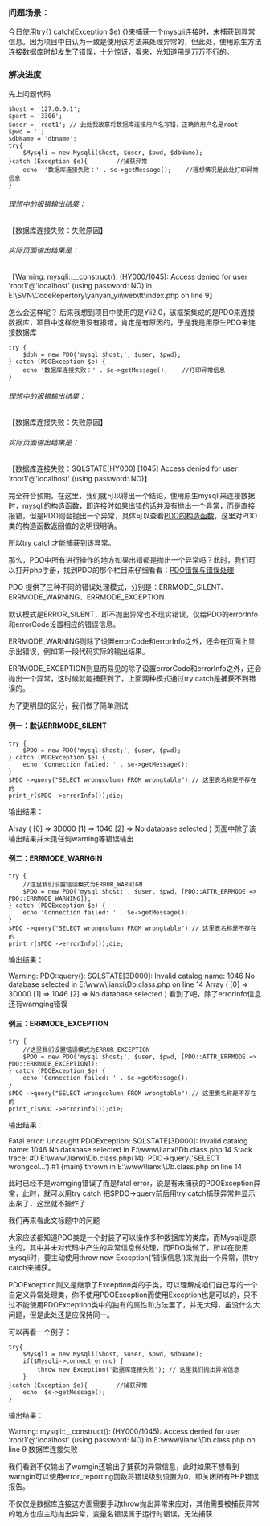 ### 问题场景：
今日使用try{} catch(Exception $e) {}来捕获一个mysqli连接时，未捕获到异常信息。因为项目中自认为一致是使用该方法来处理异常的，但此处，使用原生方法连接数据库时却发生了错误，十分惊讶，看来，光知道用是万万不行的。

### 解决进度
先上问题代码

	$host = '127.0.0.1';
	$port = '3306';
	$user = 'root1'; // 此处我故意将数据库连接用户名写错，正确的用户名是root
	$pwd = '';
	$dbName = 'dbname';
	try{
	    $Mysqli = new Mysqli($host, $user, $pwd, $dbName);
	}catch (Exception $e){        //捕获异常
	    echo  '数据库连接失败：' . $e->getMessage();    //理想情况是此处打印异常信息
	}

###### 理想中的报错输出结果：
【数据库连接失败：失败原因】
###### 实际页面输出结果是：
【Warning: mysqli::__construct(): (HY000/1045): Access denied for user 'root1'@'localhost' (using password: NO) in E:\SVN\CodeRepertory\yanyan_yii\web\tt\index.php on line 9】

怎么会这样呢？
后来我想到项目中使用的是Yii2.0，该框架集成的是PDO来连接数据库，项目中这样使用没有报错，肯定是有原因的，于是我是用原生PDO来连接数据库

	try {
	    $dbh = new PDO('mysql:$host;', $user, $pwd);
	} catch (PDOException $e) {
	    echo '数据库连接失败：' . $e->getMessage();    //打印异常信息
	}

###### 理想中的报错输出结果：
【数据库连接失败：失败原因】
###### 实际页面输出结果是：
【数据库连接失败：SQLSTATE[HY000] [1045] Access denied for user 'root1'@'localhost' (using password: NO)】

完全符合预期，在这里，我们就可以得出一个结论，使用原生mysqli来连接数据时，mysqli的构造函数，即连接时如果出错的话并没有抛出一个异常，而是直接报错，但是PDO则会抛出一个异常，具体可以查看[PDO的构造函数](http://php.net/manual/zh/pdo.construct.php)，这里对PDO类的构造函数返回值的说明很明确。

所以try catch才能捕获到该异常。

那么，PDO中所有进行操作的地方如果出错都是抛出一个异常吗？此时，我们可以打开php手册，找到PDO的那个栏目来仔细看看：[PDO错误与错误处理](http://php.net/manual/zh/pdo.error-handling.php)

PDO 提供了三种不同的错误处理模式，分别是：ERRMODE_SILENT、ERRMODE_WARNING、ERRMODE_EXCEPTION

默认模式是ERROR_SILENT，即不抛出异常也不现实错误，仅给PDO的errorInfo和errorCode设置相应的错误信息。

ERRMODE_WARNING则除了设置errorCode和errorInfo之外，还会在页面上显示出错误，例如第一段代码实际的输出结果。

ERRMODE_EXCEPTION则显而易见的除了设置errorCode和errorInfo之外，还会抛出一个异常，这时候就能捕获到了，上面两种模式通过try catch是捕获不到错误的。

为了更明显的区分，我们做了简单测试
#### 例一：默认ERRMODE_SILENT

	try {
	    $PDO = new PDO('mysql:$host;', $user, $pwd);
	} catch (PDOException $e) {
	    echo 'Connection failed: ' . $e->getMessage();
	}
	$PDO ->query("SELECT wrongcolumn FROM wrongtable");// 这里表名称是不存在的
	print_r($PDO ->errorInfo());die;

输出结果：

Array ( [0] => 3D000 [1] => 1046 [2] => No database selected )
页面中除了该输出结果并未见任何warning等错误输出

#### 例二：ERRMODE_WARNGIN
	
	try {
	    //这里我们设置错误模式为ERROR_WARNIGN
	    $PDO = new PDO('mysql:$host;', $user, $pwd, [PDO::ATTR_ERRMODE => PDO::ERRMODE_WARNING]);
	} catch (PDOException $e) {
	    echo 'Connection failed: ' . $e->getMessage();
	}
	$PDO ->query("SELECT wrongcolumn FROM wrongtable");// 这里表名称是不存在的
	print_r($PDO ->errorInfo());die;

输出结果：

Warning: PDO::query(): SQLSTATE[3D000]: Invalid catalog name: 1046 No database selected in E:\www\lianxi\Db.class.php on line 14
Array ( [0] => 3D000 [1] => 1046 [2] => No database selected )
看到了吧，除了errorInfo信息还有warnging错误

#### 例三：ERRMODE_EXCEPTION

	try {
	    //这里我们设置错误模式为ERROR_EXCEPTION
	    $PDO = new PDO('mysql:$host;', $user, $pwd, [PDO::ATTR_ERRMODE => PDO::ERRMODE_EXCEPTION]);
	} catch (PDOException $e) {
	    echo 'Connection failed: ' . $e->getMessage();
	}
	$PDO ->query("SELECT wrongcolumn FROM wrongtable");// 这里表名称是不存在的
	print_r($PDO ->errorInfo());die;

输出结果：

Fatal error: Uncaught PDOException: SQLSTATE[3D000]: Invalid catalog name: 1046 No database selected in E:\www\lianxi\Db.class.php:14 Stack trace: #0 E:\www\lianxi\Db.class.php(14): PDO->query('SELECT wrongcol...') #1 {main} thrown in E:\www\lianxi\Db.class.php on line 14

此时已经不是warnging错误了而是fatal error，说是有未捕获的PDOException异常，此时，就可以用try catch 把$PDO->query前后用try catch捕获异常并显示出来了，这里就不操作了

我们再来看此文标题中的问题

大家应该都知道PDO类是一个封装了可以操作多种数据库的类库，而Mysqli是原生的，其中并未对代码中产生的异常信息做处理，而PDO类做了，所以在使用mysqli时，要主动使用throw new Exception('错误信息')来抛出一个异常，供try catch来捕获。

PDOException则又是继承了Exception类的子类，可以理解成咱们自己写的一个自定义异常处理类，你不使用PDOException而使用Exception也是可以的，只不过不能使用PDOException类中的独有的属性和方法罢了，并无大碍，虽没什么大问题，但是此处还是应保持同一。

可以再看一个例子：

	try{
	    $Mysqli = new Mysqli($host, $user, $pwd, $dbName);
		if($Mysqli->connect_errno) {
			throw new Exception('数据库连接失败'); // 这里我们抛出异常信息
		}
	}catch (Exception $e){        //捕获异常
	    echo  $e->getMessage();    
	}

输出结果：

Warning: mysqli::__construct(): (HY000/1045): Access denied for user 'root1'@'localhost' (using password: NO) in E:\www\lianxi\Db.class.php on line 9
数据库连接失败

我们看到不仅输出了warngin还输出了捕获的异常信息，此时如果不想看到warngin可以使用error_reporting函数将错误级别设置为0，即关闭所有PHP错误报告。

不仅仅是数据库连接这方面需要手动throw抛出异常来应对，其他需要被捕获异常的地方也应主动抛出异常，变量名错误属于运行时错误，无法捕获







